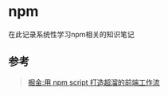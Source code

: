 # npm

在此记录系统性学习npm相关的知识笔记

## 参考
>[掘金:用 npm script 打造超溜的前端工作流](https://juejin.im/book/5a1212bc51882531ea64df07)